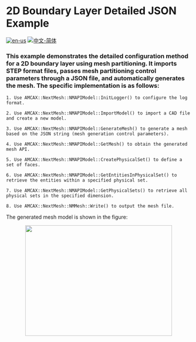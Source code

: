 # 2D Boundary Layer Detailed JSON Example

[![en-us](https://img.shields.io/badge/en-us-yellow.svg)](./README.md) [![中文-简体](https://img.shields.io/badge/%E4%B8%AD%E6%96%87-%E7%AE%80%E4%BD%93-red.svg)](./README.zh_cn.md)

### This example demonstrates the detailed configuration method for a 2D boundary layer using mesh partitioning. It imports STEP format files, passes mesh partitioning control parameters through a JSON file, and automatically generates the mesh. The specific implementation is as follows:

	1. Use AMCAX::NextMesh::NMAPIModel::InitLogger() to configure the log format.

	2. Use AMCAX::NextMesh::NMAPIModel::ImportModel() to import a CAD file and create a new model.

	3. Use AMCAX::NextMesh::NMAPIModel::GenerateMesh() to generate a mesh based on the JSON string (mesh generation control parameters).

	4. Use AMCAX::NextMesh::NMAPIModel::GetMesh() to obtain the generated mesh API.

	5. Use AMCAX::NextMesh::NMAPIModel::CreatePhysicalSet() to define a set of faces.

	6. Use AMCAX::NextMesh::NMAPIModel::GetEntitiesInPhysicalSet() to retrieve the entities within a specified physical set.

	7. Use AMCAX::NextMesh::NMAPIModel::GetPhysicalSets() to retrieve all physical sets in the specified dimension.

	8. Use AMCAX::NextMesh::NMMesh::Write() to output the mesh file.


The generated mesh model is shown in the figure:

<div align = center><img src="https://s2.loli.net/2024/12/31/oCesITjPFMZqQvw.png" width="400" height="300"></div>